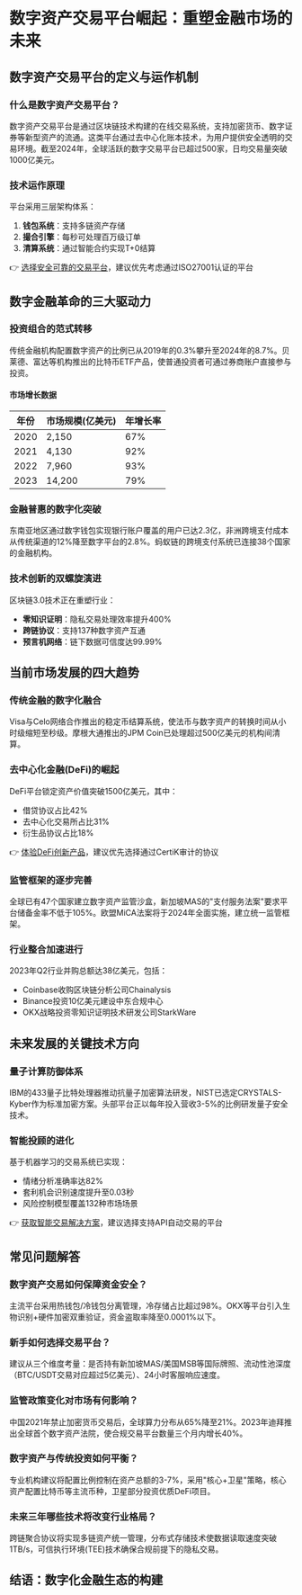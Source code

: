 # 数字资产交易平台崛起：重塑金融市场的未来

## 数字资产交易平台的定义与运作机制

### 什么是数字资产交易平台？

数字资产交易平台是通过区块链技术构建的在线交易系统，支持加密货币、数字证券等新型资产的流通。这类平台通过去中心化账本技术，为用户提供安全透明的交易环境。截至2024年，全球活跃的数字交易平台已超过500家，日均交易量突破1000亿美元。

### 技术运作原理

平台采用三层架构体系：
1. **钱包系统**：支持多链资产存储
2. **撮合引擎**：每秒可处理百万级订单
3. **清算系统**：通过智能合约实现T+0结算

👉 [选择安全可靠的交易平台](https://bit.ly/okx_welcome)，建议优先考虑通过ISO27001认证的平台

## 数字金融革命的三大驱动力

### 投资组合的范式转移

传统金融机构配置数字资产的比例已从2019年的0.3%攀升至2024年的8.7%。贝莱德、富达等机构推出的比特币ETF产品，使普通投资者可通过券商账户直接参与投资。

#### 市场增长数据
| 年份 | 市场规模(亿美元) | 年增长率 |
|------|------------------|----------|
| 2020 | 2,150           | 67%      |
| 2021 | 4,130           | 92%      |
| 2022 | 7,960           | 93%      |
| 2023 | 14,200          | 79%      |

### 金融普惠的数字化突破

东南亚地区通过数字钱包实现银行账户覆盖的用户已达2.3亿，非洲跨境支付成本从传统渠道的12%降至数字平台的2.8%。蚂蚁链的跨境支付系统已连接38个国家的金融机构。

### 技术创新的双螺旋演进

区块链3.0技术正在重塑行业：
- **零知识证明**：隐私交易处理效率提升400%
- **跨链协议**：支持137种数字资产互通
- **预言机网络**：链下数据可信度达99.99%

## 当前市场发展的四大趋势

### 传统金融的数字化融合

Visa与Celo网络合作推出的稳定币结算系统，使法币与数字资产的转换时间从小时级缩短至秒级。摩根大通推出的JPM Coin已处理超过500亿美元的机构间清算。

### 去中心化金融(DeFi)的崛起

DeFi平台锁定资产价值突破1500亿美元，其中：
- 借贷协议占比42%
- 去中心化交易所占比31%
- 衍生品协议占比18%

👉 [体验DeFi创新产品](https://bit.ly/okx_welcome)，建议优先选择通过CertiK审计的协议

### 监管框架的逐步完善

全球已有47个国家建立数字资产监管沙盒，新加坡MAS的"支付服务法案"要求平台储备金率不低于105%。欧盟MiCA法案将于2024年全面实施，建立统一监管框架。

### 行业整合加速进行

2023年Q2行业并购总额达38亿美元，包括：
- Coinbase收购区块链分析公司Chainalysis
- Binance投资10亿美元建设中东合规中心
- OKX战略投资零知识证明技术研发公司StarkWare

## 未来发展的关键技术方向

### 量子计算防御体系

IBM的433量子比特处理器推动抗量子加密算法研发，NIST已选定CRYSTALS-Kyber作为标准加密方案。头部平台正以每年投入营收3-5%的比例研发量子安全技术。

### 智能投顾的进化

基于机器学习的交易系统已实现：
- 情绪分析准确率达82%
- 套利机会识别速度提升至0.03秒
- 风险控制模型覆盖132种市场场景

👉 [获取智能交易解决方案](https://bit.ly/okx_welcome)，建议选择支持API自动交易的平台

## 常见问题解答

### 数字资产交易如何保障资金安全？
主流平台采用热钱包/冷钱包分离管理，冷存储占比超过98%。OKX等平台引入生物识别+硬件加密双重验证，资金盗取率降至0.0001%以下。

### 新手如何选择交易平台？
建议从三个维度考量：是否持有新加坡MAS/美国MSB等国际牌照、流动性池深度（BTC/USDT交易对应超过5亿美元）、24小时客服响应速度。

### 监管政策变化对市场有何影响？
中国2021年禁止加密货币交易后，全球算力分布从65%降至21%。2023年迪拜推出全球首个数字资产法院，使合规交易平台数量三个月内增长40%。

### 数字资产与传统投资如何平衡？
专业机构建议将配置比例控制在资产总额的3-7%，采用"核心+卫星"策略，核心资产配置比特币等主流币种，卫星部分投资优质DeFi项目。

### 未来三年哪些技术将改变行业格局？
跨链聚合协议将实现多链资产统一管理，分布式存储技术使数据读取速度突破1TB/s，可信执行环境(TEE)技术确保合规前提下的隐私交易。

## 结语：数字化金融生态的构建
